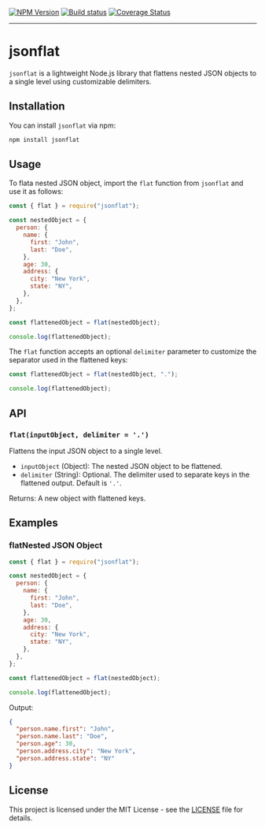 [![NPM Version](https://img.shields.io/npm/v/jsonflat)](https://www.npmjs.com/package/jsonflat)
[![Build status](https://img.shields.io/github/actions/workflow/status/kishor82/jsonflat/unit-tests-cli.yml)](https://github.com/kishor82/jsonflat/actions/workflows/unit-tests-cli.yml)
[![Coverage Status](https://coveralls.io/repos/github/kishor82/jsonflat/badge.svg)](https://coveralls.io/github/kishor82/jsonflat)

---

# jsonflat

`jsonflat` is a lightweight Node.js library that flattens nested JSON objects to a single level using customizable delimiters.

## Installation

You can install `jsonflat` via npm:

```bash
npm install jsonflat
```

## Usage

To flata nested JSON object, import the `flat` function from `jsonflat` and use it as follows:

```javascript
const { flat } = require("jsonflat");

const nestedObject = {
  person: {
    name: {
      first: "John",
      last: "Doe",
    },
    age: 30,
    address: {
      city: "New York",
      state: "NY",
    },
  },
};

const flattenedObject = flat(nestedObject);

console.log(flattenedObject);
```

The `flat` function accepts an optional `delimiter` parameter to customize the separator used in the flattened keys:

```javascript
const flattenedObject = flat(nestedObject, ".");

console.log(flattenedObject);
```

## API

### `flat(inputObject, delimiter = '.')`

Flattens the input JSON object to a single level.

- `inputObject` (Object): The nested JSON object to be flattened.
- `delimiter` (String): Optional. The delimiter used to separate keys in the flattened output. Default is `'.'`.

Returns: A new object with flattened keys.

## Examples

### flatNested JSON Object

```javascript
const { flat } = require("jsonflat");

const nestedObject = {
  person: {
    name: {
      first: "John",
      last: "Doe",
    },
    age: 30,
    address: {
      city: "New York",
      state: "NY",
    },
  },
};

const flattenedObject = flat(nestedObject);

console.log(flattenedObject);
```

Output:

```json
{
  "person.name.first": "John",
  "person.name.last": "Doe",
  "person.age": 30,
  "person.address.city": "New York",
  "person.address.state": "NY"
}
```

## License

This project is licensed under the MIT License - see the [LICENSE](LICENSE) file for details.
